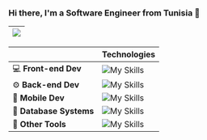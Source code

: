 
### Hi there, I'm a Software Engineer from Tunisia  👋

  
  
  
|  <a href="https://github.com/anuraghazra/github-readme-stats"><img align="center" src="https://github-readme-stats-maiko26.vercel.app/api/top-langs/?username=MAiKo26&langs_count=12&layout=compact&theme=transparent&hide_border=true" /> </a> |
| ------------- | 



|        | Technologies                                         |
| -------------- | ---------------------------------------------------- |
| :computer: **Front-end Dev**   |  ![My Skills](https://skillicons.dev/icons?i=nextjs,react,angular,bootstrap,sass) |
| :gear: **Back-end Dev**    |  ![My Skills](https://skillicons.dev/icons?i=nextjs,express,django,spring)          |
| :iphone: **Mobile Dev** | ![My Skills](https://skillicons.dev/icons?i=java,react)      |
| :floppy_disk: **Database Systems**   | ![My Skills](https://skillicons.dev/icons?i=postgresql,mysql,firebase,sqlite,mongodb)   |
| :wrench: **Other Tools**      |  ![My Skills](https://skillicons.dev/icons?i=git,raspberrypi,latex,docker)   |

  








<!--
**MAiKo26/MAiKo26** is a ✨ _special_ ✨ repository because its `README.md` (this file) appears on your GitHub profile.

Here are some ideas to get you started:



- 🔭 I’m currently working on ...
- 🌱 I’m currently learning ...
- 👯 I’m looking to collaborate on ...
- 🤔 I’m looking for help with ...
- 💬 Ask me about ...
- 📫 How to reach me: ...
- 😄 Pronouns: ...
- ⚡ Fun fact: ...
-->
